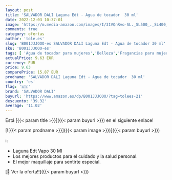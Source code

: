 ```yaml
---
layout: post
title: 'SALVADOR DALI Laguna Edt - Agua de tocador  30 ml'
date: 2022-12-03 10:37:01
image: 'https://m.media-amazon.com/images/I/31VQnRvo-SL._SL500_._SL400_.jpg'
comments: true
category: ofertas
author: 'tole.es'
slug: 'B001JJJOOO-es SALVADOR DALI Laguna Edt - Agua de tocador 30 ml'
sku: 'B001JJJOOO-es'
tags: [ 'Agua de tocador para mujeres','Belleza','Fragancias para mujeres','Perfumes y fragancias','agua','de','salvador dali','tocador','🇪🇸', ]
actualPrice: 9.63 EUR
currency: EUR
price: 9.63
comparePrice: 15.87 EUR
prodname: 'SALVADOR DALI Laguna Edt - Agua de tocador  30 ml'
country: 'es'
flag: '🇪🇸'
brand: 'SALVADOR DALI'
buyurl: 'https://www.amazon.es/dp/B001JJJOOO/?tag=tolees-21'
descuento: '39.32'
average: '11.02'
---
```


Está [{{< param title >}}]({{< param buyurl >}}) en el siguiente enlace!

[![{{< param prodname >}}]({{< param image >}})]({{< param buyurl >}})

ℹ️:

- Laguna Edt Vapo 30 Ml
- Los mejores productos para el cuidado y la salud personal.
- El mejor maquillaje para sentirte especial.

[🛒 Ver la oferta!!]({{< param buyurl >}})
